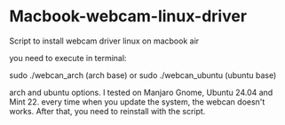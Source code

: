 # Macbook-webcam-linux-driver
Script to install webcam driver linux on macbook air

you need to execute in terminal:

sudo ./webcan_arch (arch base)
or
sudo ./webcan_ubuntu (ubuntu base)

arch and ubuntu options. I tested on Manjaro Gnome, Ubuntu 24.04 and Mint 22.
every time when you update the system, the webcan doesn't works. After that, you need to reinstall with the script.
